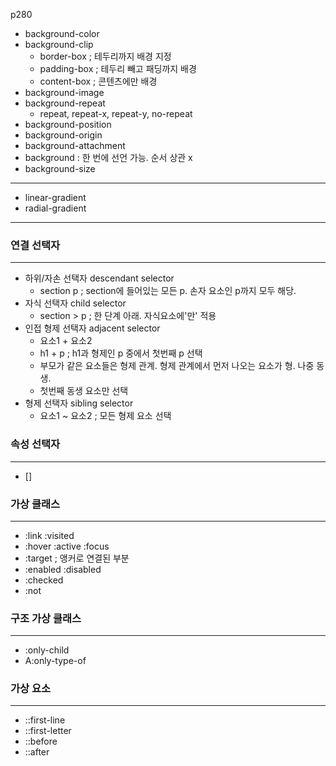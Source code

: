 p280
- background-color
- background-clip
  - border-box ; 테두리까지 배경 지정
  - padding-box ; 테두리 빼고 패딩까지 배경
  - content-box ; 콘텐츠에만 배경
- background-image
- background-repeat
  - repeat, repeat-x, repeat-y, no-repeat
- background-position
- background-origin
- background-attachment
- background : 한 번에 선언 가능. 순서 상관 x
- background-size
---
- linear-gradient
- radial-gradient
---
### 연결 선택자
---
  - 하위/자손 선택자 descendant selector
    - section p ; section에 들어있는 모든 p. 손자 요소인 p까지 모두 해당.
  - 자식 선택자 child selector
    - section > p ; 한 단계 아래. 자식요소에'만' 적용
  - 인접 형제 선택자 adjacent selector
    - 요소1 + 요소2 
    - h1 + p ; h1과 형제인 p 중에서 첫번째 p 선택   
    - 부모가 같은 요소들은 형제 관계. 형제 관계에서 먼저 나오는 요소가 형. 나중 동생.
    - 첫번째 동생 요소만 선택  
  - 형제 선택자 sibling selector
    - 요소1 ~ 요소2 ; 모든 형제 요소 선택

### 속성 선택자
---
  - []

### 가상 클래스
---
- :link :visited
- :hover :active :focus
- :target ; 앵커로 연결된 부분
- :enabled :disabled
- :checked
- :not

### 구조 가상 클래스
---
- :only-child
- A:only-type-of

### 가상 요소
---
- ::first-line
- ::first-letter
- ::before
- ::after

